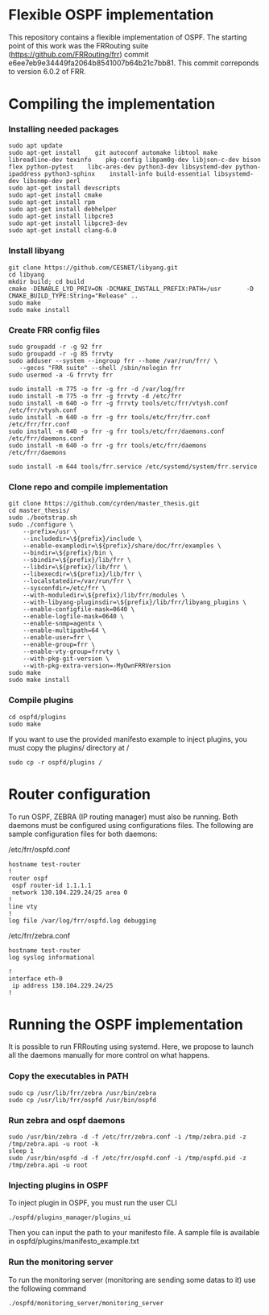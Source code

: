 Flexible OSPF implementation
============================

This repository contains a flexible implementation of OSPF. The starting point of this work was the FRRouting suite (https://github.com/FRRouting/frr) commit e6ee7eb9e34449fa2064b8541007b64b21c7bb81.
This commit correponds to version 6.0.2 of FRR. 

# Compiling the implementation

### Installing needed packages

```
sudo apt update
sudo apt-get install    git autoconf automake libtool make libreadline-dev texinfo    pkg-config libpam0g-dev libjson-c-dev bison flex python-pytest    libc-ares-dev python3-dev libsystemd-dev python-ipaddress python3-sphinx    install-info build-essential libsystemd-dev libsnmp-dev perl
sudo apt-get install devscripts
sudo apt-get install cmake
sudo apt-get install rpm
sudo apt-get install debhelper
sudo apt-get install libpcre3
sudo apt-get install libpcre3-dev
sudo apt-get install clang-6.0
```

### Install libyang

```
git clone https://github.com/CESNET/libyang.git
cd libyang
mkdir build; cd build
cmake -DENABLE_LYD_PRIV=ON -DCMAKE_INSTALL_PREFIX:PATH=/usr       -D CMAKE_BUILD_TYPE:String="Release" ..
sudo make
sudo make install
```

### Create FRR config files

```
sudo groupadd -r -g 92 frr
sudo groupadd -r -g 85 frrvty
sudo adduser --system --ingroup frr --home /var/run/frr/ \
   --gecos "FRR suite" --shell /sbin/nologin frr
sudo usermod -a -G frrvty frr

sudo install -m 775 -o frr -g frr -d /var/log/frr
sudo install -m 775 -o frr -g frrvty -d /etc/frr
sudo install -m 640 -o frr -g frrvty tools/etc/frr/vtysh.conf /etc/frr/vtysh.conf
sudo install -m 640 -o frr -g frr tools/etc/frr/frr.conf /etc/frr/frr.conf
sudo install -m 640 -o frr -g frr tools/etc/frr/daemons.conf /etc/frr/daemons.conf
sudo install -m 640 -o frr -g frr tools/etc/frr/daemons /etc/frr/daemons

sudo install -m 644 tools/frr.service /etc/systemd/system/frr.service
```

### Clone repo and compile implementation

```
git clone https://github.com/cyrden/master_thesis.git
cd master_thesis/
sudo ./bootstrap.sh
sudo ./configure \
    --prefix=/usr \
    --includedir=\${prefix}/include \
    --enable-exampledir=\${prefix}/share/doc/frr/examples \
    --bindir=\${prefix}/bin \
    --sbindir=\${prefix}/lib/frr \
    --libdir=\${prefix}/lib/frr \
    --libexecdir=\${prefix}/lib/frr \
    --localstatedir=/var/run/frr \
    --sysconfdir=/etc/frr \
    --with-moduledir=\${prefix}/lib/frr/modules \
    --with-libyang-pluginsdir=\${prefix}/lib/frr/libyang_plugins \
    --enable-configfile-mask=0640 \
    --enable-logfile-mask=0640 \
    --enable-snmp=agentx \
    --enable-multipath=64 \
    --enable-user=frr \
    --enable-group=frr \
    --enable-vty-group=frrvty \
    --with-pkg-git-version \
    --with-pkg-extra-version=-MyOwnFRRVersion
sudo make
sudo make install
```

### Compile plugins
```
cd ospfd/plugins
sudo make
```
If you want to use the provided manifesto example to inject plugins, you must copy the plugins/ directory at /
```
sudo cp -r ospfd/plugins /
``` 

# Router configuration
To run OSPF, ZEBRA (IP routing manager) must also be running. Both daemons must be configured using configurations files. The following are sample configuration files for both daemons:

/etc/frr/ospfd.conf
```
hostname test-router
!
router ospf
 ospf router-id 1.1.1.1
 network 130.104.229.24/25 area 0
!
line vty
!
log file /var/log/frr/ospfd.log debugging
```

/etc/frr/zebra.conf
```
hostname test-router
log syslog informational

!
interface eth-0
 ip address 130.104.229.24/25
!
```

# Running the OSPF implementation
It is possible to run FRRouting using systemd. Here, we propose to launch all the daemons manually for more control on what happens.

### Copy the executables in PATH
```
sudo cp /usr/lib/frr/zebra /usr/bin/zebra
sudo cp /usr/lib/frr/ospfd /usr/bin/ospfd
```

### Run zebra and ospf daemons
```
sudo /usr/bin/zebra -d -f /etc/frr/zebra.conf -i /tmp/zebra.pid -z /tmp/zebra.api -u root -k
sleep 1
sudo /usr/bin/ospfd -d -f /etc/frr/ospfd.conf -i /tmp/ospfd.pid -z /tmp/zebra.api -u root
```

### Injecting plugins in OSPF
To inject plugin in OSPF, you must run the user CLI
```
./ospfd/plugins_manager/plugins_ui
```
Then you can input the path to your manifesto file. A sample file is available in ospfd/plugins/manifesto\_example.txt

### Run the monitoring server
To run the monitoring server (monitoring are sending some datas to it) use the following command
```
./ospfd/monitoring_server/monitoring_server
```
